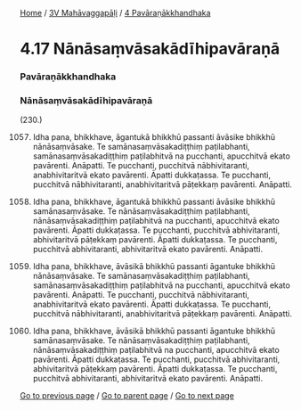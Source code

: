 
[Home](/) / [3V Mahāvaggapāḷi](/tipitaka/3V.md) / [4 Pavāraṇākkhandhaka](/tipitaka/3V/4.md)

# 4.17 Nānāsaṃvāsakādīhipavāraṇā

### Pavāraṇākkhandhaka

### Nānāsaṃvāsakādīhipavāraṇā

(230.)

1057. Idha pana, bhikkhave, āgantukā bhikkhū passanti āvāsike bhikkhū nānāsaṃvāsake. Te samānasaṃvāsakadiṭṭhiṃ paṭilabhanti, samānasaṃvāsakadiṭṭhiṃ paṭilabhitvā na pucchanti, apucchitvā ekato pavārenti. Anāpatti. Te pucchanti, pucchitvā nābhivitaranti, anabhivitaritvā ekato pavārenti. Āpatti dukkaṭassa. Te pucchanti, pucchitvā nābhivitaranti, anabhivitaritvā pāṭekkaṃ pavārenti. Anāpatti.

1058. Idha pana, bhikkhave, āgantukā bhikkhū passanti āvāsike bhikkhū samānasaṃvāsake. Te nānāsaṃvāsakadiṭṭhiṃ paṭilabhanti, nānāsaṃvāsakadiṭṭhiṃ paṭilabhitvā na pucchanti, apucchitvā ekato pavārenti. Āpatti dukkaṭassa. Te pucchanti, pucchitvā abhivitaranti, abhivitaritvā pāṭekkaṃ pavārenti. Āpatti dukkaṭassa. Te pucchanti, pucchitvā abhivitaranti, abhivitaritvā ekato pavārenti. Anāpatti.

1059. Idha pana, bhikkhave, āvāsikā bhikkhū passanti āgantuke bhikkhū nānāsaṃvāsake. Te samānasaṃvāsakadiṭṭhiṃ paṭilabhanti, samānasaṃvāsakadiṭṭhiṃ paṭilabhitvā na pucchanti, apucchitvā ekato pavārenti. Anāpatti. Te pucchanti, pucchitvā nābhivitaranti, anabhivitaritvā ekato pavārenti. Āpatti dukkaṭassa. Te pucchanti, pucchitvā nābhivitaranti, anabhivitaritvā pāṭekkaṃ pavārenti. Anāpatti.

1060. Idha pana, bhikkhave, āvāsikā bhikkhū passanti āgantuke bhikkhū samānasaṃvāsake. Te nānāsaṃvāsakadiṭṭhiṃ paṭilabhanti, nānāsaṃvāsakadiṭṭhiṃ paṭilabhitvā na pucchanti, apucchitvā ekato pavārenti. Āpatti dukkaṭassa. Te pucchanti, pucchitvā abhivitaranti, abhivitaritvā pāṭekkaṃ pavārenti. Āpatti dukkaṭassa. Te pucchanti, pucchitvā abhivitaranti, abhivitaritvā ekato pavārenti. Anāpatti.

[Go to previous page](/tipitaka/3V/4/4.16.md) / [Go to parent page](/tipitaka/3V/4.md) / [Go to next page](/tipitaka/3V/4/4.18.md)


